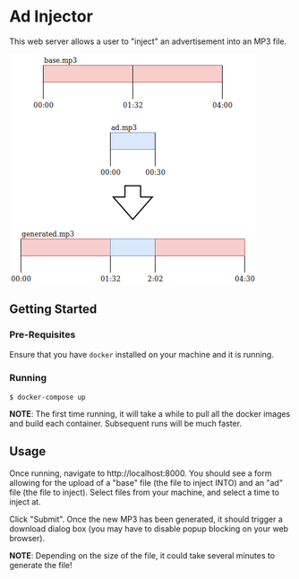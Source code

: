 # Ad Injector
This web server allows a user to "inject" an advertisement into an MP3 file.

![](https://raw.githubusercontent.com/MMazzocchi/ad_injector/master/img/ad_injector.png)

## Getting Started
### Pre-Requisites
Ensure that you have `docker` installed on your machine and it is running.

### Running
```
$ docker-compose up
```
**NOTE**: The first time running, it will take a while to pull all the docker
images and build each container. Subsequent runs will be much faster.

## Usage
Once running, navigate to http://localhost:8000. You should see a form allowing
for the upload of a "base" file (the file to inject INTO) and an "ad" file (the
file to inject). Select files from your machine, and select a time to inject at.

Click "Submit". Once the new MP3 has been generated, it should trigger a
download dialog box (you may have to disable popup blocking on your web
browser).

**NOTE**: Depending on the size of the file, it could take several minutes to
generate the file!

